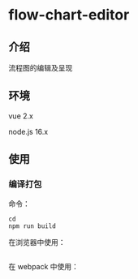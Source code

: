 # flow-chart-editor

## 介绍

流程图的编辑及呈现

## 环境

vue 2.x

node.js 16.x

## 使用

### 编译打包

命令：

```shell
cd 
npm run build
```


在浏览器中使用：

```html

```


在 webpack 中使用：


